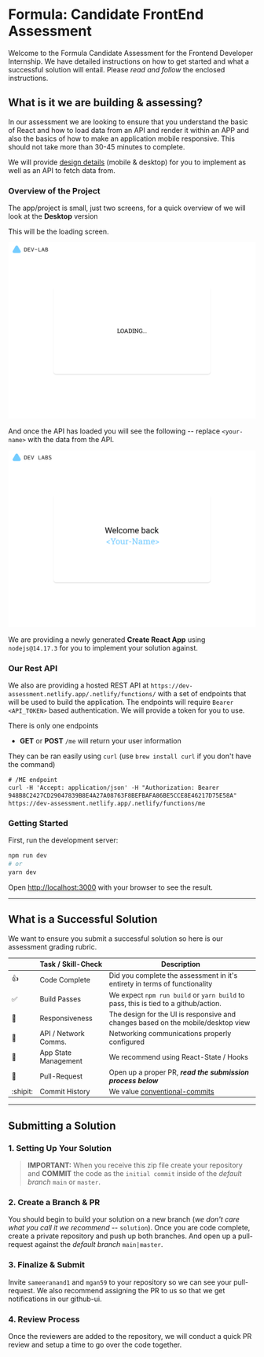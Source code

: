 # Formula: Candidate FrontEnd Assessment

Welcome to the Formula Candidate Assessment for the Frontend Developer Internship.  We have detailed instructions on how to get started and what a successful solution will entail.  Please _read and follow_ the enclosed instructions.

## What is it we are building & assessing?

In our assessment we are looking to ensure that you understand the basic of React and how to load data from an API and render it within an APP and also the basics of how to make an application mobile responsive.  This should not take more than 30-45 minutes to complete.

We will provide [design details](https://drive.google.com/file/d/1QrkEaoheLXKh5B_cXCIvU2-jlQNKXou_/view?usp=sharing) (mobile & desktop) for you to implement as well as an API to fetch data from.

### Overview of the Project

The app/project is small, just two screens, for a quick overview of we will look at the __Desktop__ version

This will be the loading screen.

![desktop-loading](./docs/media/desktop-loading.png)

And once the API has loaded you will see the following -- replace `<your-name>` with the data from the API.

![desktop-main](./docs/media/desktop-main.png)

We are providing a newly generated __Create React App__ using `nodejs@14.17.3` for you to implement your solution against.  

### Our Rest API

We also are providing a hosted REST API at `https://dev-assessment.netlify.app/.netlify/functions/` with a set of endpoints that will be used to build the application.  The endpoints will require `Bearer <API_TOKEN>` based authentication.  We will provide a token for you to use.

There is only one endpoints

- __GET__ or __POST__ `/me` will return your user information

They can be ran easily using `curl` (use `brew install curl` if you don't have the command)

```shell
# /ME endpoint
curl -H 'Accept: application/json' -H "Authorization: Bearer 948B8C2427CD29047839B8E4A27A08763F8BEFBAFA86BE5CCE8E46217D75E58A" https://dev-assessment.netlify.app/.netlify/functions/me
```

### Getting Started

First, run the development server:

```bash
npm run dev
# or
yarn dev
```

Open [http://localhost:3000](http://localhost:3000) with your browser to see the result.

---

## What is a Successful Solution

We want to ensure you submit a successful solution so here is our assessment grading rubric.

|  | Task / Skill-Check   | Description                                                                         |
|---|-------------------|-------------------------------------------------------------------------------------|
| :thumbsup: | Code Complete        | Did you complete the assessment in it's entirety in terms of functionality          |
| :white_check_mark: | Build Passes | We expect `npm run build` or `yarn build` to pass, this is tied to a github/action. |
| :iphone: | Responsiveness       | The design for the UI is responsive and changes based on the mobile/desktop view    |
| :satellite: | API / Network Comms. | Networking communications properly configured                                  |
| :bell: | App State Management | We recommend using React-State / Hooks                                              |
| :thought_balloon: | Pull-Request         | Open up a proper PR, **_read the submission process below_**                            |
| :shipit: | Commit History       | We value [conventional-commits](https://www.conventionalcommits.org/en/v1.0.0)      |

---

## Submitting a Solution

### 1. Setting Up Your Solution

> __IMPORTANT:__ When you receive this zip file create your repository and __COMMIT__ the code as the `initial commit` inside of the _default branch_ `main` or `master`.

### 2. Create a Branch & PR

You should begin to build your solution on a new branch (_we don't care what you call it we recommend_ --  `solution`).  Once you are code complete, create a private repository and push up both branches.  And open up a pull-request against the _default branch_ `main|master`.

### 3. Finalize & Submit

Invite `sameeranand1` and `mgan59` to your repository so we can see your pull-request.  We also recommend assigning the PR to us so that we get notifications in our github-ui.

### 4. Review Process

Once the reviewers are added to the repository, we will conduct a quick PR review and setup a time to go over the code together.